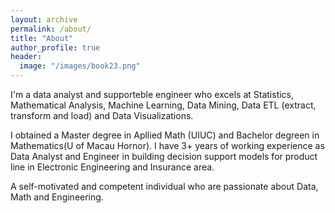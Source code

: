 ```yaml
---
layout: archive
permalink: /about/
title: "About"
author_profile: true
header:
  image: "/images/book23.png"
---
```


I'm a data analyst and supporteble engineer who excels at Statistics, Mathematical Analysis, Machine Learning, Data Mining, Data ETL (extract, transform and load) and Data Visualizations.  

I obtained a Master degree in Apllied Math (UIUC) and Bachelor degreen in Mathematics(U of Macau Hornor). I have 3+  years of working experience as Data Analyst and Engineer in building decision support models for product line in Electronic Engineering and Insurance area.

A self-motivated and competent individual who are passionate about Data, Math and Engineering. 

